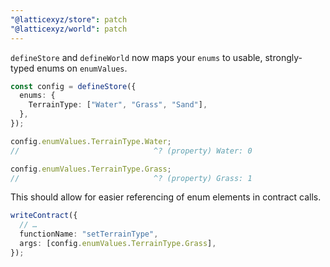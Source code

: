 ```yaml
---
"@latticexyz/store": patch
"@latticexyz/world": patch
---
```


`defineStore` and `defineWorld` now maps your `enums` to usable, strongly-typed enums on `enumValues`.

```ts
const config = defineStore({
  enums: {
    TerrainType: ["Water", "Grass", "Sand"],
  },
});

config.enumValues.TerrainType.Water;
//                              ^? (property) Water: 0

config.enumValues.TerrainType.Grass;
//                              ^? (property) Grass: 1
```

This should allow for easier referencing of enum elements in contract calls.

```ts
writeContract({
  // …
  functionName: "setTerrainType",
  args: [config.enumValues.TerrainType.Grass],
});
```
